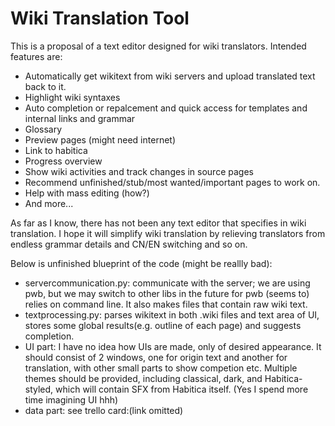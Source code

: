 # Wiki Translation Tool

This is a proposal of a text editor designed for wiki translators. Intended features are:

- Automatically get wikitext from wiki servers and upload translated text back to it.
- Highlight wiki syntaxes
- Auto completion or repalcement and quick access for templates and internal links and grammar
- Glossary
- Preview pages (might need internet)
- Link to habitica
- Progress overview
- Show wiki activities and track changes in source pages
- Recommend unfinished/stub/most wanted/important pages to work on.
- Help with mass editing (how?)
- And more...

As far as I know, there has not been any text editor that specifies in wiki translation. I hope it will simplify wiki translation by relieving translators from endless grammar details and CN/EN switching and so on.

Below is unfinished blueprint of the code (might be reallly bad):
- servercommunication.py: communicate with the server; we are using pwb, but we may switch to other libs in the future for pwb (seems to) relies on command line. It also makes files that contain raw wiki text.
- textprocessing.py: parses wikitext in both .wiki files and text area of UI, stores some global results(e.g. outline of each page) and suggests completion.
- UI part: I have no idea how UIs are made, only of desired appearance. It should consist of 2 windows, one for origin text and another for translation, with other small parts to show competion etc. Multiple themes should be provided, including classical, dark, and Habitica-styled, which will contain SFX from Habitica itself. (Yes I spend more time imagining UI hhh)
- data part: see trello card:(link omitted)
